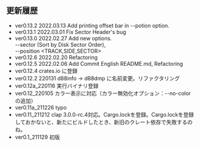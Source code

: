 更新履歴
----------
+ ver0.13.2 2022.03.13 Add printing offset bar in --potion option.
+ ver0.13.1 2022.03.01 Fix Sector Header's bug
+ ver0.13.0 2022.02.27 Add new options.  
 --sector (Sort by Disk Sector Order),  
 --position <TRACK,SIDE,SECTOR>
+ ver0.12.6 2022.02.20 Refactoring
+ ver0.12.5 2022.02.06 Add Commit English README.md, Refactoring
+ ver0.12.4 crates.io に登録 
+ ver0.12.2 220131 d88info -> d88dmp に名前変更。リファクタリング
+ ver0.12a_220116 実行バイナリ登録
+ ver0.12_220105  カラー表示に対応（カラー無効化オプション：--no-colorの追加）
+ ver0.11a_211226  typo
+ ver0.11_211212  clap 3.0.0-rc.4対応。Cargo.lockを登録。Cargo.lockを登録しておかないと、新たにビルドしたとき、新旧のクレート依存で失敗するのね。
+ ver0.1_211129  初版
